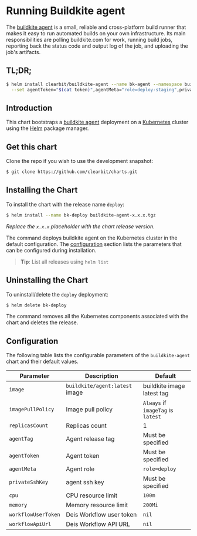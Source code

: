 # Running Buildkite agent

The [buildkite agent](https://buildkite.com/docs/agent) is a small, reliable and cross-platform build runner that makes it easy to run automated builds on your own infrastructure. Its main responsibilities are polling buildkite.com for work, running build jobs, reporting back the status code and output log of the job, and uploading the job's artifacts.

## TL;DR;

```bash
$ helm install clearbit/buildkite-agent --name bk-agent --namespace buildkite \
  --set agentToken="$(cat token)",agentMeta="role=deploy-staging",privateSshKey="$(cat buildkite.key)",workflowUserToken="$(cat client.json | base64)",workflowApiUrl="deis.my-domain.com"
```

## Introduction

This chart bootstraps a [buildkite agent](https://github.com/buildkite/docker-buildkite-agent) deployment on a [Kubernetes](http://kubernetes.io) cluster using the [Helm](https://helm.sh) package manager.

## Get this chart

Clone the repo if you wish to use the development snapshot:

```bash
$ git clone https://github.com/clearbit/charts.git
```

## Installing the Chart

To install the chart with the release name `deploy`:

```bash
$ helm install --name bk-deploy buildkite-agent-x.x.x.tgz
```

*Replace the `x.x.x` placeholder with the chart release version.*

The command deploys buildkite agent on the Kubernetes cluster in the default configuration. The [configuration](#configuration) section lists the parameters that can be configured during installation.

> **Tip**: List all releases using `helm list`

## Uninstalling the Chart

To uninstall/delete the `deploy` deployment:

```bash
$ helm delete bk-deploy
```

The command removes all the Kubernetes components associated with the chart and deletes the release.

## Configuration

The following table lists the configurable parameters of the `buildkite-agent` chart and their default values.

|     Parameter       |        Description             |               Default              |
|---------------------|--------------------------------|------------------------------------|
| `image`             | `buildkite/agent:latest` image | buildkite image latest tag         |
| `imagePullPolicy`   | Image pull policy              | `Always` if `imageTag` is `latest` |
| `replicasCount`     | Replicas count                 | 1                                  |
| `agentTag`          | Agent release tag              | Must be specified                  |
| `agentToken`        | Agent token                    | Must be specified                  |
| `agentMeta`         | Agent role                     | `role=deploy`                      |
| `privateSshKey`     | agent ssh key                  | Must be specified                  |
| `cpu`               | CPU resource limit             | `100m`                             |
| `memory`            | Memory resource limit          | `200Mi`                            |
| `workflowUserToken` | Deis Workflow user token       | `nil`                                |
| `workflowApiUrl`    | Deis Workflow API URL          | `nil`                                |
